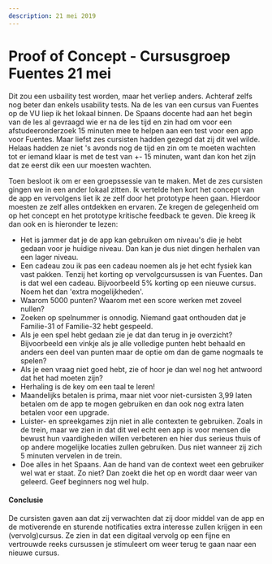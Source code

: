 ```yaml
---
description: 21 mei 2019
---
```


# Proof of Concept - Cursusgroep Fuentes 21 mei

Dit zou een usbaility test worden, maar het verliep anders. Achteraf zelfs nog beter dan enkels usability tests. Na de les van een cursus van Fuentes op de VU liep ik het lokaal binnen. De Spaans docente had aan het begin van de les al gevraagd wie er na de les tijd en zin had om voor een afstudeeronderzoek 15 minuten mee te helpen aan een test voor een app voor Fuentes. Maar liefst zes cursisten hadden gezegd dat zij dit wel wilde. Helaas hadden ze niet 's avonds nog de tijd en zin om te moeten wachten tot er iemand klaar is met de test van +- 15 minuten, want dan kon het zijn dat ze eerst dik een uur moesten wachten.

Toen besloot ik om er een groepssessie van te maken. Met de zes cursisten gingen we in een ander lokaal zitten. Ik vertelde hen kort het concept van de app en vervolgens liet ik ze zelf door het prototype heen gaan. Hierdoor moesten ze zelf alles ontdekken en ervaren. Ze kregen de gelegenheid om op het concept en het prototype kritische feedback te geven. Die kreeg ik dan ook en is hieronder te lezen:

* Het is jammer dat je de app kan gebruiken om niveau's die je hebt gedaan voor je huidige niveau. Dan kan je dus niet dingen herhalen van een lager niveau.
* Een cadeau zou ik pas een cadeau noemen als je het echt fysiek kan vast pakken. Tenzij het korting op vervolgcursussen is van Fuentes. Dan is dat wel een cadeau. Bijvoorbeeld 5% korting op een nieuwe cursus. Noem het dan 'extra mogelijkheden'.
* Waarom 5000 punten? Waarom met een score werken met zoveel nullen?
* Zoeken op spelnummer is onnodig. Niemand gaat onthouden dat je Familie-31 of Familie-32 hebt gespeeld.
* Als je een spel hebt gedaan zie je dat dan terug in je overzicht? Bijvoorbeeld een vinkje als je alle volledige punten hebt behaald en anders een deel van punten maar de optie om dan de game nogmaals te spelen?
* Als je een vraag niet goed hebt, zie of hoor je dan wel nog het antwoord dat het had moeten zijn?
* Herhaling is de key om een taal te leren!
* Maandelijks betalen is prima, maar niet voor niet-cursisten 3,99 laten betalen om de app te mogen gebruiken en dan ook nog extra laten betalen voor een upgrade.
* Luister- en spreekgames zijn niet in alle contexten te gebruiken. Zoals in de trein, maar we zien in dat dit wel echt een app is voor mensen die bewust hun vaardigheden willen verbeteren en hier dus serieus thuis of op andere mogelijke locaties zullen gebruiken. Dus niet wanneer zij zich 5 minuten vervelen in de trein.
* Doe alles in het Spaans. Aan de hand van de context weet een gebruiker wel wat er staat. Zo niet? Dan zoekt die het op en wordt daar weer van geleerd. Geef beginners nog wel hulp.

#### 

#### Conclusie

De cursisten gaven aan dat zij verwachten dat zij door middel van de app en de motiverende en sturende notificaties extra interesse zullen krijgen in een \(vervolg\)cursus. Ze zien in dat een digitaal vervolg op een fijne en vertrouwde reeks cursussen je stimuleert om weer terug te gaan naar een nieuwe cursus. 

